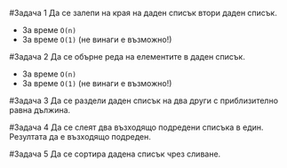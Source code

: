 #Задача 1
Да се залепи на края на даден списък втори даден списък.
* За време `O(n)`
* За време `О(1)` (не винаги е възможно!)

#Задача 2
Да се обърне реда на елементите в даден списък.
* За време `O(n)`
* За време `О(1)` (не винаги е възможно!)

#Задача 3 
Да се раздели даден списък на два други с приблизително равна дължина.

#Задача 4 
Да се слеят два възходящо подредени списъка в един. Резултата да е възходящо подреден.

#Задача 5
Да се сортира дадена списък чрез сливане. 
